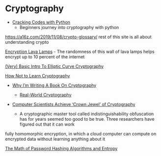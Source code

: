 Cryptography
============

* [Cracking Codes with Python](https://inventwithpython.com/cracking/)
    * Beginners journey into cryptography with python

https://a16z.com/2019/11/08/crypto-glossary/
rest of this site is all about understanding crypto

[Encryption Lava Lamps](https://www.atlasobscura.com/places/encryption-lava-lamps) - The randomness of this wall of lava lamps helps encrypt up to 10 percent of the internet

[(Very) Basic Intro To Elliptic Curve Cryptography](https://qvault.io/2019/12/31/very-basic-intro-to-elliptic-curve-cryptography/)


[How Not to Learn Cryptography](http://esl.cs.brown.edu/blog/how-not-to-learn-cryptography/)

* [Why I’m Writing A Book On Cryptography](https://www.cryptologie.net/article/504/why-im-writing-a-book-on-cryptography/)
    * [Real-World Cryptography](https://www.manning.com/books/real-world-cryptography?a_aid=Realworldcrypto&a_bid=ad500e09)


* [Computer Scientists Achieve ‘Crown Jewel’ of Cryptography](https://www.quantamagazine.org/computer-scientists-achieve-crown-jewel-of-cryptography-20201110/)
    * A cryptographic master tool called indistinguishability obfuscation has for years seemed too good to be true. Three researchers have figured out that it can work

fully homomorphic encryption, in which a cloud computer can compute on encrypted data without learning anything about it

[The Math of Password Hashing Algorithms and Entropy](https://fusionauth.io/learn/expert-advice/security/math-of-password-hashing-algorithms-entropy/)
